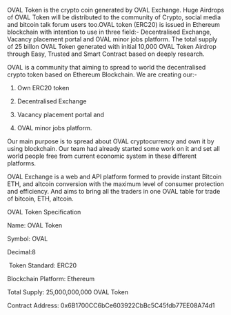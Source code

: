 OVAL Token is the crypto coin generated by OVAL Exchange. Huge Airdrops of OVAL Token will be distributed to the community of Crypto, social media and bitcoin talk forum users too.OVAL token (ERC20) is issued in Ethereum blockchain with intention to use in three field:- Decentralised Exchange, Vacancy placement portal and OVAL minor jobs platform. The total supply of 25 billon OVAL Token generated with initial 10,000 OVAL Token Airdrop through Easy, Trusted and Smart Contract based on deeply research.


OVAL is a community that aiming to spread to world the decentralised crypto token based on Ethereum Blockchain. We are creating our:-

1. Own ERC20 token

2. Decentralised Exchange

3. Vacancy placement portal and 

4. OVAL minor jobs platform. 

Our main purpose is to spread about OVAL cryptocurrency and own it by using blockchain. Our team had already started some work on it and set all world people free from current economic system in these different platforms. 

OVAL Exchange is a web and API platform formed to provide instant Bitcoin ETH, and altcoin conversion with the maximum level of consumer protection and efficiency. And aims to bring all the traders in one OVAL table for trade of bitcoin, ETH, altcoin. 




OVAL Token Specification

Name: OVAL Token

Symbol: OVAL

Decimal:8

 Token Standard: ERC20

Blockchain Platform: Ethereum 

Total Supply: 25,000,000,000 OVAL Token

Contract Address: 0x6B1700CC6bCe603922CbBc5C45fdb77EE08A74d1
